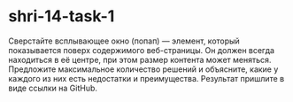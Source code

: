 shri-14-task-1
==============

Сверстайте всплывающее окно (попап) — элемент, который показывается поверх содержимого веб-страницы. Он должен всегда находиться в её центре, при этом размер контента может меняться. Предложите максимальное количество решений и объясните, какие у каждого из них есть недостатки и преимущества. Результат пришлите в виде ссылки на GitHub.
